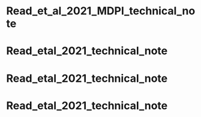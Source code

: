 # Read_et_al_2021_MDPI_technical_note
# Read_etal_2021_technical_note
# Read_etal_2021_technical_note
# Read_etal_2021_technical_note
